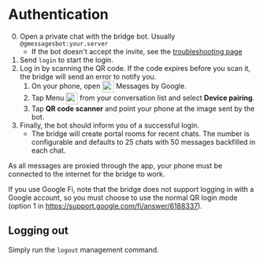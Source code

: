 # Authentication
0. Open a private chat with the bridge bot. Usually `@gmessagesbot:your.server`
   * If the bot doesn't accept the invite, see the [troubleshooting page](../../general/troubleshooting.md)
1. Send `login` to start the login.
2. Log in by scanning the QR code. If the code expires before you scan it, the
   bridge will send an error to notify you.
   1. On your phone, open <img src="./messages.svg" class="gm-icon" alt="" />
      Messages by Google.
   2. Tap Menu <img src="./menu.svg" class="gm-icon" alt="" />
      from your conversation list and select **Device pairing**.
   3. Tap **QR code scanner** and point your phone at the image sent by the bot.
3. Finally, the bot should inform you of a successful login.
   * The bridge will create portal rooms for recent chats. The number is
     configurable and defaults to 25 chats with 50 messages backfilled in each
     chat.

As all messages are proxied through the app, your phone must be connected to
the internet for the bridge to work.

If you use Google Fi, note that the bridge does not support logging in with a
Google account, so you must choose to use the normal QR login mode (option 1 in
<https://support.google.com/fi/answer/6188337>).

## Logging out
Simply run the `logout` management command.

<style>
img.gm-icon {
  height: 24px;
  vertical-align: middle;
}
</style>
